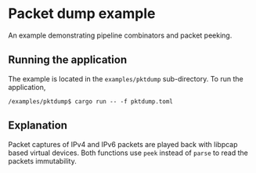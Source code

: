# Packet dump example

An example demonstrating pipeline combinators and packet peeking.

## Running the application

The example is located in the `examples/pktdump` sub-directory. To run the application,

```
/examples/pktdump$ cargo run -- -f pktdump.toml
```

## Explanation

Packet captures of IPv4 and IPv6 packets are played back with libpcap based virtual devices. Both functions use `peek` instead of `parse` to read the packets immutability.
